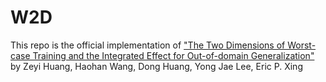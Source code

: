 # W2D

This repo is the official implementation of ["The Two Dimensions of Worst-case Training and the Integrated Effect for Out-of-domain Generalization"]() by Zeyi Huang, Haohan Wang, Dong Huang, Yong Jae Lee, Eric P. Xing
